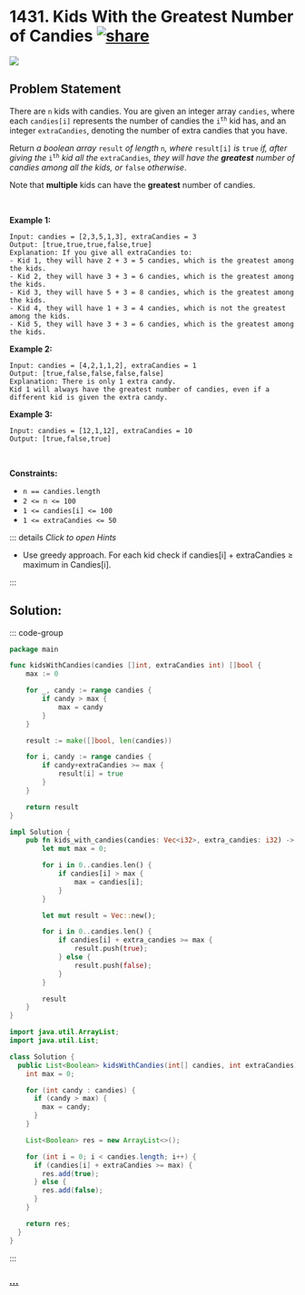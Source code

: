 # 1431. Kids With the Greatest Number of Candies [![share]](https://leetcode.com/problems/kids-with-the-greatest-number-of-candies/)

![][easy]

## Problem Statement

<p>There are <code>n</code> kids with candies. You are given an integer array <code>candies</code>, where each <code>candies[i]</code> represents the number of candies the <code>i<sup>th</sup></code> kid has, and an integer <code>extraCandies</code>, denoting the number of extra candies that you have.</p>
<p>Return <em>a boolean array </em><code>result</code><em> of length </em><code>n</code><em>, where </em><code>result[i]</code><em> is </em><code>true</code><em> if, after giving the </em><code>i<sup>th</sup></code><em> kid all the </em><code>extraCandies</code><em>, they will have the <strong>greatest</strong> number of candies among all the kids</em><em>, or </em><code>false</code><em> otherwise</em>.</p>
<p>Note that <strong>multiple</strong> kids can have the <strong>greatest</strong> number of candies.</p>
<p> </p>
<p><strong class="example">Example 1:</strong></p>

```
Input: candies = [2,3,5,1,3], extraCandies = 3
Output: [true,true,true,false,true]
Explanation: If you give all extraCandies to:
- Kid 1, they will have 2 + 3 = 5 candies, which is the greatest among the kids.
- Kid 2, they will have 3 + 3 = 6 candies, which is the greatest among the kids.
- Kid 3, they will have 5 + 3 = 8 candies, which is the greatest among the kids.
- Kid 4, they will have 1 + 3 = 4 candies, which is not the greatest among the kids.
- Kid 5, they will have 3 + 3 = 6 candies, which is the greatest among the kids.
```

<p><strong class="example">Example 2:</strong></p>

```
Input: candies = [4,2,1,1,2], extraCandies = 1
Output: [true,false,false,false,false]
Explanation: There is only 1 extra candy.
Kid 1 will always have the greatest number of candies, even if a different kid is given the extra candy.
```

<p><strong class="example">Example 3:</strong></p>

```
Input: candies = [12,1,12], extraCandies = 10
Output: [true,false,true]
```

<p> </p>
<p><strong>Constraints:</strong></p>
<ul>
<li><code>n == candies.length</code></li>
<li><code>2 &lt;= n &lt;= 100</code></li>
<li><code>1 &lt;= candies[i] &lt;= 100</code></li>
<li><code>1 &lt;= extraCandies &lt;= 50</code></li>
</ul>

::: details _Click to open Hints_

- Use greedy approach. For each kid check if candies[i] + extraCandies ≥ maximum in Candies[i].

:::

## Solution:

::: code-group

```go [Go]
package main

func kidsWithCandies(candies []int, extraCandies int) []bool {
	max := 0

	for _, candy := range candies {
		if candy > max {
			max = candy
		}
	}

	result := make([]bool, len(candies))

	for i, candy := range candies {
		if candy+extraCandies >= max {
			result[i] = true
		}
	}

	return result
}

```

```rs [Rust]
impl Solution {
    pub fn kids_with_candies(candies: Vec<i32>, extra_candies: i32) -> Vec<bool> {
        let mut max = 0;

        for i in 0..candies.len() {
            if candies[i] > max {
                max = candies[i];
            }
        }

        let mut result = Vec::new();

        for i in 0..candies.len() {
            if candies[i] + extra_candies >= max {
                result.push(true);
            } else {
                result.push(false);
            }
        }

        result
    }
}

```

```java [Java]
import java.util.ArrayList;
import java.util.List;

class Solution {
  public List<Boolean> kidsWithCandies(int[] candies, int extraCandies) {
    int max = 0;

    for (int candy : candies) {
      if (candy > max) {
        max = candy;
      }
    }

    List<Boolean> res = new ArrayList<>();

    for (int i = 0; i < candies.length; i++) {
      if (candies[i] + extraCandies >= max) {
        res.add(true);
      } else {
        res.add(false);
      }
    }

    return res;
  }
}
```

:::

### [_..._](#)

```

```

<!----------------------------------{ link }--------------------------------->

[share]: https://graph.org/file/3ea5234dda646b71c574a.png
[easy]: https://img.shields.io/badge/Difficulty-Easy-bright.svg
[medium]: https://img.shields.io/badge/Difficulty-Medium-yellow.svg
[hard]: https://img.shields.io/badge/Difficulty-Hard-red.svg

